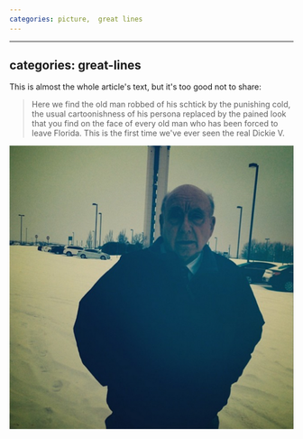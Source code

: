 ```yaml
---
categories: picture,  great lines
---
```


---
categories: great-lines
---

This is almost the whole article's text, but it's too good not to share:

> Here we find the old man robbed of his schtick by the punishing cold, the usual cartoonishness of his persona replaced by the pained look that you find on the face of every old man who has been forced to leave Florida. This is the first time we've ever seen the real Dickie V.

![vitale](https://raw.githubusercontent.com/muneer78/muneer78.github.io/master/images/vitale.png)





